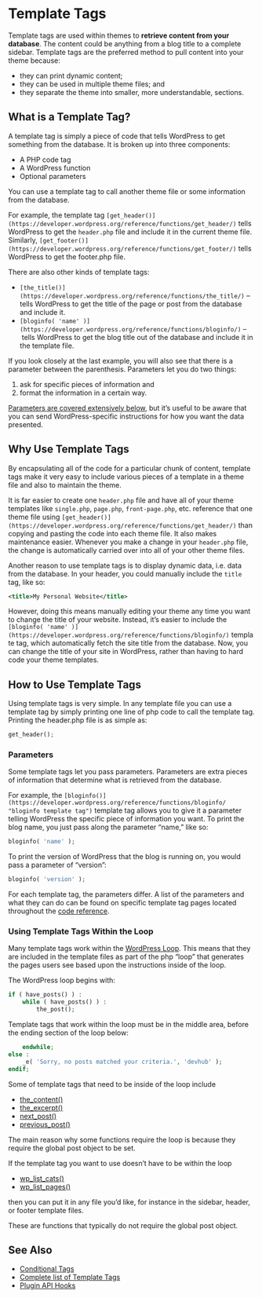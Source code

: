 # Template Tags

Template tags are used within themes to **retrieve content from your database**. The content could be anything from a blog title to a complete sidebar. Template tags are the preferred method to pull content into your theme because:

*   they can print dynamic content;
*   they can be used in multiple theme files; and
*   they separate the theme into smaller, more understandable, sections.

## What is a Template Tag?

A template tag is simply a piece of code that tells WordPress to get something from the database. It is broken up into three components:

*   A PHP code tag
*   A WordPress function
*   Optional parameters

You can use a template tag to call another theme file or some information from the database.

For example, the template tag `[get_header()](https://developer.wordpress.org/reference/functions/get_header/)` tells WordPress to get the `header.php` file and include it in the current theme file. Similarly, `[get_footer()](https://developer.wordpress.org/reference/functions/get_footer/)` tells WordPress to get the footer.php file.

There are also other kinds of template tags:

*   `[the_title()](https://developer.wordpress.org/reference/functions/the_title/)` – tells WordPress to get the title of the page or post from the database and include it.
*   `[bloginfo( 'name' )](https://developer.wordpress.org/reference/functions/bloginfo/)` – tells WordPress to get the blog title out of the database and include it in the template file.

If you look closely at the last example, you will also see that there is a parameter between the parenthesis. Parameters let you do two things:

1.  ask for specific pieces of information and
2.  format the information in a certain way.

[Parameters are covered extensively below](#parameters), but it’s useful to be aware that you can send WordPress-specific instructions for how you want the data presented.

## Why Use Template Tags

By encapsulating all of the code for a particular chunk of content, template tags make it very easy to include various pieces of a template in a theme file and also to maintain the theme.

It is far easier to create one `header.php` file and have all of your theme templates like `single.php`, `page.php`, `front-page.php`, etc. reference that one theme file using `[get_header()](https://developer.wordpress.org/reference/functions/get_header/)` than copying and pasting the code into each theme file. It also makes maintenance easier. Whenever you make a change in your `header.php` file, the change is automatically carried over into all of your other theme files.

Another reason to use template tags is to display dynamic data, i.e. data from the database. In your header, you could manually include the `title` tag, like so:

```xml
<title>My Personal Website</title>
```

However, doing this means manually editing your theme any time you want to change the title of your website. Instead, it’s easier to include the `[bloginfo( 'name' )](https://developer.wordpress.org/reference/functions/bloginfo/)` template tag, which automatically fetch the site title from the database. Now, you can change the title of your site in WordPress, rather than having to hard code your theme templates.

## How to Use Template Tags

Using template tags is very simple. In any template file you can use a template tag by simply printing one line of php code to call the template tag. Printing the header.php file is as simple as:

```php
get_header();
```

### Parameters

Some template tags let you pass parameters. Parameters are extra pieces of information that determine what is retrieved from the database.

For example, the `[bloginfo()](https://developer.wordpress.org/reference/functions/bloginfo/ "bloginfo template tag")` template tag allows you to give it a parameter telling WordPress the specific piece of information you want. To print the blog name, you just pass along the parameter “name,” like so:

```php
bloginfo( 'name' );
```

To print the version of WordPress that the blog is running on, you would pass a parameter of “version”:

```php
bloginfo( 'version' );
```

For each template tag, the parameters differ. A list of the parameters and what they can do can be found on specific template tag pages located throughout the [code reference](https://developer.wordpress.org/reference/).

### Using Template Tags Within the Loop

Many template tags work within the [WordPress Loop](https://developer.wordpress.org/themes/basics/the-loop/). This means that they are included in the template files as part of the php “loop” that generates the pages users see based upon the instructions inside of the loop.

The WordPress loop begins with:

```php
if ( have_posts() ) :
	while ( have_posts() ) :
		the_post();
```

Template tags that work within the loop must be in the middle area, before the ending section of the loop below:

```php
	endwhile;
else :
	_e( 'Sorry, no posts matched your criteria.', 'devhub' );
endif;
```

Some of template tags that need to be inside of the loop include

*   [the\_content()](https://developer.wordpress.org/reference/functions/the_content/)
*   [the\_excerpt()](https://developer.wordpress.org/reference/functions/the_excerpt/)
*   [next\_post()](https://developer.wordpress.org/reference/functions/next_post/)
*   [previous\_post()](https://developer.wordpress.org/reference/functions/previous_post/)

The main reason why some functions require the loop is because they require the global post object to be set.

If the template tag you want to use doesn’t have to be within the loop

*   [wp\_list\_cats()](https://developer.wordpress.org/reference/functions/wp_list_cats/)
*   [wp\_list\_pages()](https://developer.wordpress.org/reference/functions/wp_list_pages/)

then you can put it in any file you’d like, for instance in the sidebar, header, or footer template files.

These are functions that typically do not require the global post object.

## See Also

*   [Conditional Tags](https://developer.wordpress.org/themes/basics/conditional-tags/)
*   [Complete list of Template Tags](https://developer.wordpress.org/themes/references/list-of-template-tags/)
*   [Plugin API Hooks](_wp_link_placeholder)